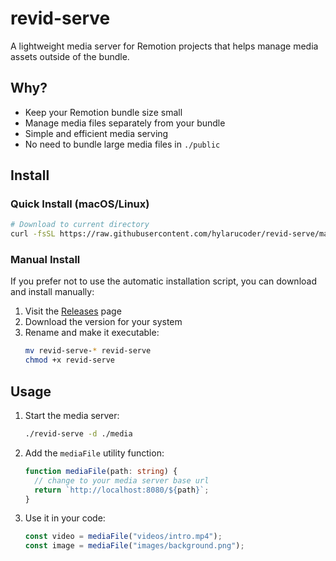# revid-serve

A lightweight media server for Remotion projects that helps manage media assets outside of the bundle.

## Why?

- Keep your Remotion bundle size small
- Manage media files separately from your bundle
- Simple and efficient media serving
- No need to bundle large media files in `./public`

## Install

### Quick Install (macOS/Linux)

```bash
# Download to current directory
curl -fsSL https://raw.githubusercontent.com/hylarucoder/revid-serve/main/install.sh | bash
```

### Manual Install

If you prefer not to use the automatic installation script, you can download and install manually:

1. Visit the [Releases](https://github.com/hylarucoder/revid-serve/releases/latest) page
2. Download the version for your system
3. Rename and make it executable:
   ```bash
   mv revid-serve-* revid-serve
   chmod +x revid-serve
   ```

## Usage

1. Start the media server:

   ```bash
   ./revid-serve -d ./media
   ```

2. Add the `mediaFile` utility function:

   ```ts
   function mediaFile(path: string) {
     // change to your media server base url
     return `http://localhost:8080/${path}`;
   }
   ```

3. Use it in your code:
   ```ts
   const video = mediaFile("videos/intro.mp4");
   const image = mediaFile("images/background.png");
   ```
